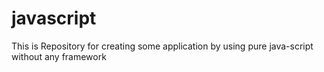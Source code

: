 # javascript
This is Repository for creating some application by using pure java-script without any framework  
